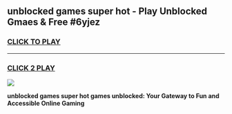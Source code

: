 
## unblocked games super hot - Play Unblocked Gmaes & Free #6yjez
<h3>
<a href="https://news.freeplayer.one?title=unblocked_games_super_hot&ref=24F">CLICK TO PLAY</a></h3>
<hr>

<h3>
<a href="https://news.freeplayer.one?title=unblocked_games_super_hot&ref=24F">CLICK 2 PLAY</a>
  
</h3>

<a href="https://news.freeplayer.one?title=unblocked_games_super_hot&ref=24F/"><img src="https://clearcache.store/games.png"></a>


**unblocked games super hot games unblocked: Your Gateway to Fun and Accessible Online Gaming**
